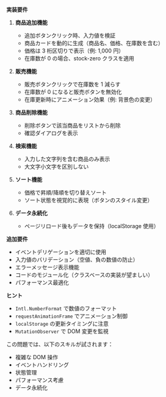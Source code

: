 **実装要件**

1. **商品追加機能**

   - 追加ボタンクリック時、入力値を検証
   - 商品カードを動的に生成（商品名、価格、在庫数を含む）
   - 価格は 3 桁区切りで表示（例: 1,000 円）
   - 在庫数が 0 の場合、stock-zero クラスを適用

2. **販売機能**

   - 販売ボタンクリックで在庫数を 1 減らす
   - 在庫数が 0 になると販売ボタンを無効化
   - 在庫更新時にアニメーション効果（例: 背景色の変更）

3. **商品削除機能**

   - 削除ボタンで該当商品をリストから削除
   - 確認ダイアログを表示

4. **検索機能**

   - 入力した文字列を含む商品のみ表示
   - 大文字小文字を区別しない

5. **ソート機能**

   - 価格で昇順/降順を切り替えソート
   - ソート状態を視覚的に表現（ボタンのスタイル変更）

6. **データ永続化**
   - ページリロード後もデータを保持（localStorage 使用）

**追加要件**

- イベントデリゲーションを適切に使用
- 入力値のバリデーション（空値、負の数値の防止）
- エラーメッセージ表示機能
- コードのモジュール化（クラスベースの実装が望ましい）
- パフォーマンス最適化

**ヒント**

- `Intl.NumberFormat` で数値のフォーマット
- `requestAnimationFrame` でアニメーション制御
- `localStorage` の更新タイミングに注意
- `MutationObserver` で DOM 変更を監視

この問題では、以下のスキルが試されます：

- 複雑な DOM 操作
- イベントハンドリング
- 状態管理
- パフォーマンス考慮
- データ永続化
